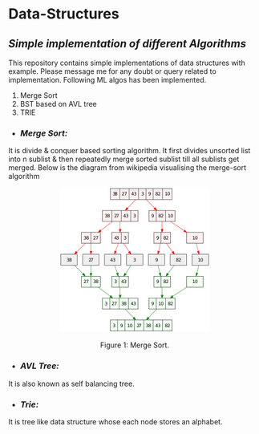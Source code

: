 # Data-Structures
## *_Simple implementation of different Algorithms_*

This repository contains simple implementations of data structures with example. Please message me for any doubt or query related to implementation.
Following ML algos has been implemented.
1. Merge Sort
2. BST based on AVL tree
3. TRIE

* ### *Merge Sort:*
It is divide & conquer based sorting algorithm.
It first divides unsorted list into n sublist & then repeatedly merge sorted sublist till all sublists get merged.
Below is the diagram from wikipedia visualising the merge-sort algorithm

<p align="center">
  <img src="https://github.com/mayur-aggarwal/Data-Structures/blob/master/300px-Merge_sort_algorithm_diagram.svg.png">
</p>
<p align="center">Figure 1: Merge Sort.</p>

* ### *AVL Tree:*
It is also known as self balancing tree.

* ### *Trie:*
It is tree like data structure whose each node stores an alphabet.
